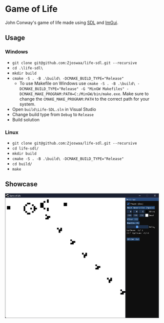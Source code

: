 # Game of Life
John Conway's game of life made using [SDL](https://github.com/libsdl-org/SDL) and [ImGui](https://github.com/ocornut/imgui).

## Usage
### Windows
- `git clone git@github.com:Zjoswaa/life-sdl.git --recursive`
- `cd .\life-sdl\ `
- `mkdir build`
- `cmake -S . -B .\build\ -DCMAKE_BUILD_TYPE="Release"`
  -  To use Makefile on Windows use `cmake -S . -B .\build\ -DCMAKE_BUILD_TYPE="Release" -G "MinGW Makefiles" -DCMAKE_MAKE_PROGRAM:PATH=C:/MinGW/bin/make.exe`. Make sure to change the `CMAKE_MAKE_PROGRAM:PATH` to the correct path for your system.
- Open `build\Life-SDL.sln` in Visual Studio
- Change build type from `Debug` to `Release`
- Build solution
### Linux
- `git clone git@github.com:Zjoswaa/life-sdl.git --recursive`
- `cd life-sdl/`
- `mkdir build`
- `cmake -S . -B .\build\ -DCMAKE_BUILD_TYPE="Release"`
- `cd build/`
- `make`
## Showcase
![Screenshot](showcase/showcase.png)